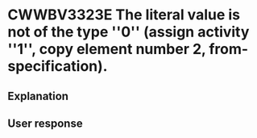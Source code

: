 # CWWBV3323E The literal value is not of the type ''0'' (assign activity ''1'', copy element number 2, from-specification).

## Explanation

## User response